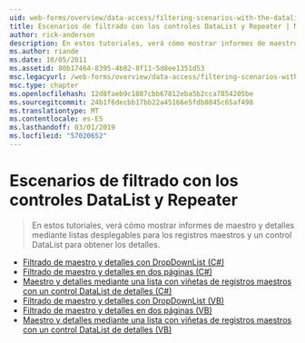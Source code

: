 ```yaml
---
uid: web-forms/overview/data-access/filtering-scenarios-with-the-datalist-and-repeater/index
title: Escenarios de filtrado con los controles DataList y Repeater | Microsoft Docs
author: rick-anderson
description: En estos tutoriales, verá cómo mostrar informes de maestro y detalles mediante listas desplegables para los registros maestros y un control DataList para obtener los detalles.
ms.author: riande
ms.date: 10/05/2011
ms.assetid: 80b17464-8395-4b82-8f11-5d8ee1351d53
msc.legacyurl: /web-forms/overview/data-access/filtering-scenarios-with-the-datalist-and-repeater
msc.type: chapter
ms.openlocfilehash: 12d8faeb9c1087cbb67812eba5b2cca7854205be
ms.sourcegitcommit: 24b1f6decbb17bb22a45166e5fdb0845c65af498
ms.translationtype: MT
ms.contentlocale: es-ES
ms.lasthandoff: 03/01/2019
ms.locfileid: "57020652"
---
```

<a name="filtering-scenarios-with-the-datalist-and-repeater"></a>Escenarios de filtrado con los controles DataList y Repeater
====================
> En estos tutoriales, verá cómo mostrar informes de maestro y detalles mediante listas desplegables para los registros maestros y un control DataList para obtener los detalles.


- [Filtrado de maestro y detalles con DropDownList (C#)](master-detail-filtering-with-a-dropdownlist-datalist-cs.md)
- [Filtrado de maestro y detalles en dos páginas (C#)](master-detail-filtering-acess-two-pages-datalist-cs.md)
- [Maestro y detalles mediante una lista con viñetas de registros maestros con un control DataList de detalles (C#)](master-detail-using-a-bulleted-list-of-master-records-with-a-details-datalist-cs.md)
- [Filtrado de maestro y detalles con DropDownList (VB)](master-detail-filtering-with-a-dropdownlist-datalist-vb.md)
- [Filtrado de maestro y detalles en dos páginas (VB)](master-detail-filtering-acess-two-pages-datalist-vb.md)
- [Maestro y detalles mediante una lista con viñetas de registros maestros con un control DataList de detalles (VB)](master-detail-using-a-bulleted-list-of-master-records-with-a-details-datalist-vb.md)

